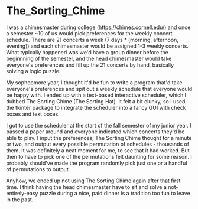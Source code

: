 # The_Sorting_Chime

I was a chimesmaster during college (https://chimes.cornell.edu/) and once a semester ~10 of us would pick preferences for the weekly concert schedule. There are 21 concerts a week (7 days * (morning, afternoon, evening)) and each chimesmaster would be assigned 1-3 weekly concerts. What typically happened was we'd have a group dinner before the beginnning of the semester, and the head chimesmaster would take everyone's preferences and fill up the 21 concerts by hand, basically solving a logic puzzle.

My sophopmore year, I thought it'd be fun to write a program that'd take everyone's preferences and spit out a weekly schedule that everyone would be happy with. I ended up with a text-based interactive scheduler, which I dubbed The Sorting Chime (The Sorting Hat). It felt a bit clunky, so I used the tkinter package to integrate the scheduler into a fancy GUI with check boxes and text boxes.

I got to use the scheduler at the start of the fall semester of my junior year. I passed a paper around and everyone indicated which concerts they'd be able to play. I input the preferences, The Sorting Chime thought for a minute or two, and output every possible permutation of schedules - thousands of them. It was definitely a neat moment for me, to see that it had worked. But then to have to pick one of the permutations felt daunting for some reason. I probably should've made the program randomly pick just one or a handful of permutations to output.

Anyhow, we ended up not using The Sorting Chime again after that first time. I think having the head chimesmaster have to sit and solve a not-entirely-easy puzzle during a nice, paid dinner is a tradition too fun to leave in the past.
